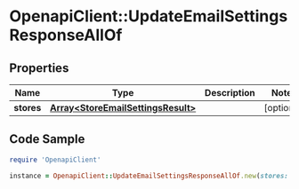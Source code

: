 # OpenapiClient::UpdateEmailSettingsResponseAllOf

## Properties

Name | Type | Description | Notes
------------ | ------------- | ------------- | -------------
**stores** | [**Array&lt;StoreEmailSettingsResult&gt;**](StoreEmailSettingsResult.md) |  | [optional] 

## Code Sample

```ruby
require 'OpenapiClient'

instance = OpenapiClient::UpdateEmailSettingsResponseAllOf.new(stores: [{&quot;id&quot;:&quot;12345500000&quot;,&quot;status&quot;:&quot;SUCCESS. Email settings was updated successfully.&quot;},{&quot;id&quot;:&quot;1234550000044&quot;,&quot;status&quot;:&quot;SUCCESS. Email settings was updated successfully.&quot;}])
```


